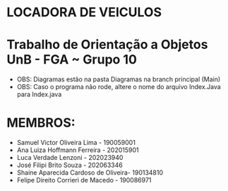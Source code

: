 # LOCADORA DE VEICULOS

# Trabalho de Orientação a Objetos  UnB - FGA ~ Grupo 10
- OBS: Diagramas estão na pasta Diagramas na branch principal (Main)
- OBS: Caso o programa não rode, altere o nome do arquivo Index.Java para Index.java 
# MEMBROS:
- Samuel Victor Oliveira Lima - 190059001
- Ana Luiza Hoffmann Ferreira - 202015901
- Luca Verdade Lenzoni - 202023940
- José Filipi Brito Souza - 202063346
- Shaine Aparecida Cardoso de Oliveira- 190134810
- Felipe Direito Corrieri de Macedo - 190086971

